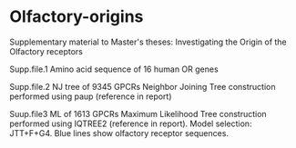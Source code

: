 # Olfactory-origins
Supplementary material to Master's theses: Investigating the Origin of the Olfactory receptors

Supp.file.1 Amino acid sequence of 16 human OR genes


Supp.file.2 NJ tree of 9345 GPCRs
Neighbor Joining Tree construction performed using paup (reference in report)


Suup.file3 ML of 1613 GPCRs
Maximum Likelihood Tree construction performed using IQTREE2 (reference in report). Model selection: JTT+F+G4. Blue lines show olfactory receptor sequences.
